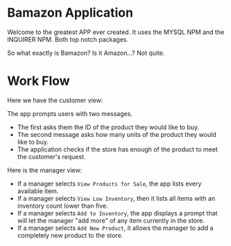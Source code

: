 # Bamazon Application

Welcome to the greatest APP ever created. It uses the MYSQL NPM and the INQUIRER NPM. Both top notch packages.

So what exactly is Bamazon? Is it Amazon...? Not quite.

# Work Flow

Here we have the customer view:

The app prompts users with two messages.



   * The first asks them the ID of the product they would like to buy.
   * The second message asks how many units of the product they would like to buy.
   * The application checks if the store has enough of the product to meet the customer's request.

Here is the manager view:

   * If a manager selects `View Products for Sale`, the app lists every available item.
   * If a manager selects `View Low Inventory`, then it lists all items with an inventory count lower than five.
   * If a manager selects `Add to Inventory`, the app displays a prompt that will let the manager "add more" of any item currently in the store.
   * If a manager selects `Add New Product`, it allows the manager to add a completely new product to the store.